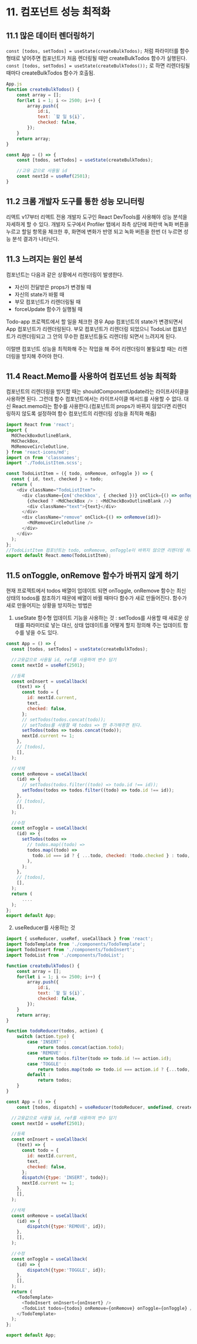 # 11. 컴포넌트 성능 최적화
## 11.1 많은 데이터 렌더링하기
`const [todos, setTodos] = useState(createBulkTodos);`  처럼 파라미터를 함수 형태로 넣어주면 컴포넌트가 처음 렌더링될 때만 createBulkTodos 함수가 실행된다.   
`const [todos, setTodos] = useState(createBulkTodos());` 로 하면 리렌더링될 때마다 createBulkTodos 함수가 호출됨.

```javascript
App.js
function createBulkTodos() {
    const array = [];
    for(let i = 1; i <= 2500; i++) {
        array.push({
            id:i,
            text: `할 일 ${i}`,
            checked: false,
        });
    }
    return array;
}

const App = () => {
    const [todos, setTodos] = useState(createBulkTodos);

    //고유 값으로 사용될 id
    const nextId = useRef(2501);
}
 ```

## 11.2 크롬 개발자 도구를 통한 성능 모니터링
리액트 v17부터 리액트 전용 개발자 도구인 React DevTools를 사용해야 성능 분석을 자세하게 할 수 있다. 개발자 도구에서 Profiler 탭에서 좌측 상단에 파란색 녹화 버튼을 누르고 할일 항목을 체크한 후,
화면에 변화가 반영 되고 녹화 버튼을 한번 더 누르면 성능 분석 결과가 나타난다.

## 11.3 느려지는 원인 분석
컴포넌트는 다음과 같은 상황에서 리렌더링이 발생한다.
* 자신이 전달받은 props가 변경될 때
* 자신의 state가 바뀔 때
* 부모 컴포넌트가 리렌더링될 때
* forceUpdate 함수가 실행될 때

Todo-app 프로젝트에서 할 일을 체크한 경우 App 컴포넌트의 state가 변경되면서 App 컴포넌트가 리렌더링된다. 부모 컴포넌트가 리렌더링 되었으니 TodoList 컴포넌트가 리렌더링되고 그 안의 무수한 컴포넌트들도 리렌더링 되면서 느려지게 된다.

이럴땐 컴포넌트 성능을 최적화해 주는 작업을 해 주어 리렌더링이 불필요할 때는 리렌더링을 방지해 주어야 한다.

## 11.4 React.Memo를 사용하여 컴포넌트 성능 최적화
컴포넌트의 리렌더링을 방지할 때는 shouldComponentUpdate라는 라이프사이클을 사용하면 된다. 그런데 함수 컴포넌트에서는 라이프사이클 메서드를 사용할 수 없다.
대신 React.memo라는 함수를 사용한다.(컴포넌트의 props가 바뀌지 않았다면 리렌더링하지 않도록 설정하여 함수 컴포넌트의 리렌더링 성능을 최적화 해줌)

```javascript
import React from 'react';
import {
  MdCheckBoxOutlineBlank,
  MdCheckBox,
  MdRemoveCircleOutline,
} from 'react-icons/md';
import cn from 'classnames';
import './TodoListItem.scss';

const TodoListItem = ({ todo, onRemove, onToggle }) => {
  const { id, text, checked } = todo;
  return (
    <div className="TodoListItem">
      <div className={cn('checkbox', { checked })} onClick={() => onToggle(id)}>
        {checked ? <MdCheckBox /> : <MdCheckBoxOutlineBlank />}
        <div className="text">{text}</div>
      </div>
      <div className="remove" onClick={() => onRemove(id)}>
        <MdRemoveCircleOutline />
      </div>
    </div>
  );
};
//TodoListItem 컴포넌트는 todo, onRemove, onToggle이 바뀌지 않으면 리렌더링 하지 않는다. 
export default React.memo(TodoListItem);    
```

## 11.5 onToggle, onRemove 함수가 바뀌지 않게 하기
현재 프로젝트에서 todos 배열이 업데이트 되면 onToggle, onRemove 함수는 최신 상태의 todos를 참조하기 때문에 배열이 바뀔 때마다 함수가 새로 만들어진다.
함수가 새로 만들어지는 상황을 방지하는 방법은 
1) useState 함수형 업데이트 기능을 사용하는 것 : setTodos를 사용할 때 새로운 상태를 파라미터로 넣는 대신, 상태 업데이트를 어떻게 할지 정의해 주는 업데이트 함수를 넣을 수도 있다.
```javascript
const App = () => {
  const [todos, setTodos] = useState(createBulkTodos);

  //고윳값으로 사용될 id, ref를 사용하여 변수 담기
  const nextId = useRef(2501);

  //등록
  const onInsert = useCallback(
    (text) => {
      const todo = {
        id: nextId.current,
        text,
        checked: false,
      };
      // setTodos(todos.concat(todo));
      // setTodos를 사용할 때 todos => 만 추가해주면 된다.
      setTodos(todos => todos.concat(todo));
      nextId.current += 1;
    },
    // [todos],
    [],
  );

  //삭제
  const onRemove = useCallback(
    (id) => {
      // setTodos(todos.filter((todo) => todo.id !== id));
      setTodos(todos => todos.filter((todo) => todo.id !== id));
    },
    // [todos],
    [],
  );

  //수정
  const onToggle = useCallback(
    (id) => {
      setTodos(todos =>
        // todos.map((todo) =>
        todos.map((todo) =>
          todo.id === id ? { ...todo, checked: !todo.checked } : todo,
        ),
      );
    },
    // [todos],
    [],
  );
  return (
      ....
  );
};
export default App;

```
2) useReducer를 사용하는 것
```javascript
import { useReducer, useRef, useCallback } from 'react';
import TodoTemplate from './components/TodoTemplate';
import TodoInsert from './components/TodoInsert';
import TodoList from './components/TodoList';

function createBulkTodos() {
    const array = [];
    for(let i = 1; i <= 2500; i++) {
        array.push({
            id:i,
            text: `할 일 ${i}`,
            checked: false,
        });
    }
    return array;
}

function todoReducer(todos, action) {
    switch (action.type) {
        case 'INSERT' :
            return todos.concat(action.todo);
        case 'REMOVE' :
            return todos.filter(todo => todo.id !== action.id);
        case 'TOGGLE' :
            return todos.map(todo => todo.id === action.id ? {...todo, checked: !todo.checked} : todo,);
        default :
            return todos;
    }
}

const App = () => {
    const [todos, dispatch] = useReducer(todoReducer, undefined, createBulkTodos);

  //고윳값으로 사용될 id, ref를 사용하여 변수 담기
  const nextId = useRef(2501);

  //등록
  const onInsert = useCallback(
    (text) => {
      const todo = {
        id: nextId.current,
        text,
        checked: false,
      };
      dispatch({type: 'INSERT', todo});
      nextId.current += 1;
    },
    [],
  );

  //삭제
  const onRemove = useCallback(
    (id) => {
        dispatch({type:'REMOVE', id});
    },
    [],
  );

  //수정
  const onToggle = useCallback(
    (id) => {
        dispatch({type:'TOGGLE', id});
    },
    [],
  );
  return (
    <TodoTemplate>
      <TodoInsert onInsert={onInsert} />
      <TodoList todos={todos} onRemove={onRemove} onToggle={onToggle} />
    </TodoTemplate>
  );
};

export default App;
```